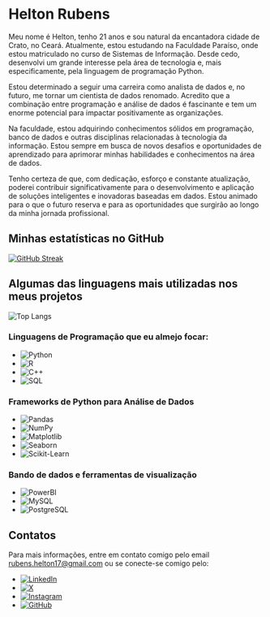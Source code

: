 # Helton Rubens

Meu nome é Helton, tenho 21 anos e sou natural da encantadora cidade de Crato, no Ceará. Atualmente, estou estudando na Faculdade Paraíso, onde estou matriculado no curso de Sistemas de Informação. Desde cedo, desenvolvi um grande interesse pela área de tecnologia e, mais especificamente, pela linguagem de programação Python.

Estou determinado a seguir uma carreira como analista de dados e, no futuro, me tornar um cientista de dados renomado. Acredito que a combinação entre programação e análise de dados é fascinante e tem um enorme potencial para impactar positivamente as organizações.

Na faculdade, estou adquirindo conhecimentos sólidos em programação, banco de dados e outras disciplinas relacionadas à tecnologia da informação. Estou sempre em busca de novos desafios e oportunidades de aprendizado para aprimorar minhas habilidades e conhecimentos na área de dados.

Tenho certeza de que, com dedicação, esforço e constante atualização, poderei contribuir significativamente para o desenvolvimento e aplicação de soluções inteligentes e inovadoras baseadas em dados. Estou animado para o que o futuro reserva e para as oportunidades que surgirão ao longo da minha jornada profissional.

## Minhas estatísticas no GitHub
[![GitHub Streak](https://streak-stats.demolab.com/?user=helton-rubens&theme=black-ice&background=000&border=30A3DC&dates=FFF)](https://git.io/streak-stats)

## Algumas das linguagens mais utilizadas nos meus projetos

![Top Langs](https://github-readme-stats-git-masterrstaa-rickstaa.vercel.app/api/top-langs/?username=Helton-Rubens&layout=compact&bg_color=000&border_color=30A3DC&title_color=E94D5F&text_color=FFF)

### Linguagens de Programação que eu almejo focar:

- ![Python](https://img.shields.io/badge/Python-3776AB?style=for-the-badge&logo=python&logoColor=white)
- ![R](https://img.shields.io/badge/R-276DC3?style=for-the-badge&logo=r&logoColor=white)
- ![C++](https://img.shields.io/badge/C%2B%2B-00599C?style=for-the-badge&logo=c%2B%2B&logoColor=white)
- ![SQL](https://img.shields.io/badge/SQL-4479A1?style=for-the-badge&logo=postgresql&logoColor=white)


### Frameworks de Python para Análise de Dados
- ![Pandas](https://img.shields.io/badge/Pandas-150458?style=for-the-badge&logo=pandas&logoColor=white)
- ![NumPy](https://img.shields.io/badge/NumPy-013243?style=for-the-badge&logo=numpy&logoColor=white)
- ![Matplotlib](https://img.shields.io/badge/Matplotlib-3776AB?style=for-the-badge&logo=matplotlib&logoColor=white)
- ![Seaborn](https://img.shields.io/badge/Seaborn-388E3C?style=for-the-badge&logo=seaborn&logoColor=white)
- ![Scikit-Learn](https://img.shields.io/badge/Scikit_Learn-F7931E?style=for-the-badge&logo=scikit-learn&logoColor=white)

### Bando de dados e ferramentas de visualização
- ![PowerBI](https://img.shields.io/badge/PowerBI-F2C811?style=for-the-badge&logo=powerbi&logoColor=black)
- ![MySQL](https://img.shields.io/badge/MySQL-00000F?style=for-the-badge&logo=mysql&logoColor=white)
- ![PostgreSQL](https://img.shields.io/badge/PostgreSQL-000?style=for-the-badge&logo=postgresql)


## Contatos

Para mais informações, entre em contato comigo pelo email rubens.helton17@gmail.com ou se conecte-se comigo pelo:

- [![LinkedIn](https://img.shields.io/badge/LinkedIn-0077B5?style=for-the-badge&logo=linkedin&logoColor=white)](https://www.linkedin.com/in/helton-rubens-alexandre-5b9125203/)
- [![X](https://img.shields.io/badge/X-000?style=for-the-badge&logo=x)](https://x.com/itsheltin)
- [![Instagram](https://img.shields.io/badge/-Instagram-%23E4405F?style=for-the-badge&logo=instagram&logoColor=white)](https://www.instagram.com/h.eltin/)
- [![GitHub](https://img.shields.io/badge/GitHub-100000?style=for-the-badge&logo=github&logoColor=white)](https://github.com/Helton-Rubens)
